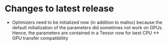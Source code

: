 # Changes to latest release

- Optimizers need to be initialized now (in addition to malloc) because the default initialization of the parameters did sometimes not work on GPUs. Hence, the parameters are contained in a Tensor now for best CPU <-> GPU transfer compatiblility